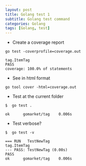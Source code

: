 ```yaml
---
layout: post
title: Golang test 1
subtitle: Golang test command
categories: Golang
tags: [Golang, test]
---
```

- Create a coverage report
```Shell
go test -coverprofile=coverage.out

tag.ItemTag
PASS
coverage: 100.0% of statements
```


- See in html format
```Shell
go tool cover -html=coverage.out
```

- Test at the current folder
```Shell
$  go test .

ok      gomarket/tag    0.006s
```

- Test verbose?
```Shell
$  go test -v

=== RUN   TestNewTag
tag.ItemTag
--- PASS: TestNewTag (0.00s)
PASS
ok      gomarket/tag    0.006s
```